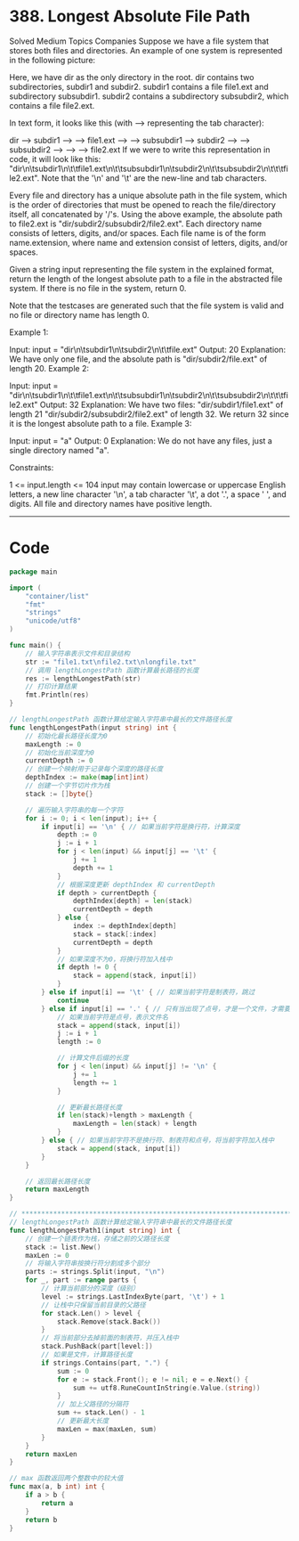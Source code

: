# 388. Longest Absolute File Path

Solved
Medium
Topics
Companies
Suppose we have a file system that stores both files and directories. An example of one system is represented in the following picture:

Here, we have dir as the only directory in the root. dir contains two subdirectories, subdir1 and subdir2. subdir1 contains a file file1.ext and subdirectory subsubdir1. subdir2 contains a subdirectory subsubdir2, which contains a file file2.ext.

In text form, it looks like this (with ⟶ representing the tab character):

dir
⟶ subdir1
⟶ ⟶ file1.ext
⟶ ⟶ subsubdir1
⟶ subdir2
⟶ ⟶ subsubdir2
⟶ ⟶ ⟶ file2.ext
If we were to write this representation in code, it will look like this: "dir\n\tsubdir1\n\t\tfile1.ext\n\t\tsubsubdir1\n\tsubdir2\n\t\tsubsubdir2\n\t\t\tfile2.ext". Note that the '\n' and '\t' are the new-line and tab characters.

Every file and directory has a unique absolute path in the file system, which is the order of directories that must be opened to reach the file/directory itself, all concatenated by '/'s. Using the above example, the absolute path to file2.ext is "dir/subdir2/subsubdir2/file2.ext". Each directory name consists of letters, digits, and/or spaces. Each file name is of the form name.extension, where name and extension consist of letters, digits, and/or spaces.

Given a string input representing the file system in the explained format, return the length of the longest absolute path to a file in the abstracted file system. If there is no file in the system, return 0.

Note that the testcases are generated such that the file system is valid and no file or directory name has length 0.

Example 1:

Input: input = "dir\n\tsubdir1\n\tsubdir2\n\t\tfile.ext"
Output: 20
Explanation: We have only one file, and the absolute path is "dir/subdir2/file.ext" of length 20.
Example 2:

Input: input = "dir\n\tsubdir1\n\t\tfile1.ext\n\t\tsubsubdir1\n\tsubdir2\n\t\tsubsubdir2\n\t\t\tfile2.ext"
Output: 32
Explanation: We have two files:
"dir/subdir1/file1.ext" of length 21
"dir/subdir2/subsubdir2/file2.ext" of length 32.
We return 32 since it is the longest absolute path to a file.
Example 3:

Input: input = "a"
Output: 0
Explanation: We do not have any files, just a single directory named "a".

Constraints:

1 <= input.length <= 104
input may contain lowercase or uppercase English letters, a new line character '\n', a tab character '\t', a dot '.', a space ' ', and digits.
All file and directory names have positive length.

---

# Code

```go
package main

import (
	"container/list"
	"fmt"
	"strings"
	"unicode/utf8"
)

func main() {
	// 输入字符串表示文件和目录结构
	str := "file1.txt\nfile2.txt\nlongfile.txt"
	// 调用 lengthLongestPath 函数计算最长路径的长度
	res := lengthLongestPath(str)
	// 打印计算结果
	fmt.Println(res)
}

// lengthLongestPath 函数计算给定输入字符串中最长的文件路径长度
func lengthLongestPath(input string) int {
	// 初始化最长路径长度为0
	maxLength := 0
	// 初始化当前深度为0
	currentDepth := 0
	// 创建一个映射用于记录每个深度的路径长度
	depthIndex := make(map[int]int)
	// 创建一个字节切片作为栈
	stack := []byte{}

	// 遍历输入字符串的每一个字符
	for i := 0; i < len(input); i++ {
		if input[i] == '\n' { // 如果当前字符是换行符，计算深度
			depth := 0
			j := i + 1
			for j < len(input) && input[j] == '\t' {
				j += 1
				depth += 1
			}
			// 根据深度更新 depthIndex 和 currentDepth
			if depth > currentDepth {
				depthIndex[depth] = len(stack)
				currentDepth = depth
			} else {
				index := depthIndex[depth]
				stack = stack[:index]
				currentDepth = depth
			}
			// 如果深度不为0，将换行符加入栈中
			if depth != 0 {
				stack = append(stack, input[i])
			}
		} else if input[i] == '\t' { // 如果当前字符是制表符，跳过
			continue
		} else if input[i] == '.' { // 只有当出现了点号，才是一个文件，才需要计算路径长度，如果没有点号，表示是一个目录，不需要计算路径长度
			// 如果当前字符是点号，表示文件名
			stack = append(stack, input[i])
			j := i + 1
			length := 0

			// 计算文件后缀的长度
			for j < len(input) && input[j] != '\n' {
				j += 1
				length += 1
			}

			// 更新最长路径长度
			if len(stack)+length > maxLength {
				maxLength = len(stack) + length
			}
		} else { // 如果当前字符不是换行符、制表符和点号，将当前字符加入栈中
			stack = append(stack, input[i])
		}
	}

	// 返回最长路径长度
	return maxLength
}

// ***********************************************************************************************************************
// lengthLongestPath 函数计算给定输入字符串中最长的文件路径长度
func lengthLongestPath1(input string) int {
	// 创建一个链表作为栈，存储之前的父路径长度
	stack := list.New()
	maxLen := 0
	// 将输入字符串按换行符分割成多个部分
	parts := strings.Split(input, "\n")
	for _, part := range parts {
		// 计算当前部分的深度（级别）
		level := strings.LastIndexByte(part, '\t') + 1
		// 让栈中只保留当前目录的父路径
		for stack.Len() > level {
			stack.Remove(stack.Back())
		}
		// 将当前部分去掉前面的制表符，并压入栈中
		stack.PushBack(part[level:])
		// 如果是文件，计算路径长度
		if strings.Contains(part, ".") {
			sum := 0
			for e := stack.Front(); e != nil; e = e.Next() {
				sum += utf8.RuneCountInString(e.Value.(string))
			}
			// 加上父路径的分隔符
			sum += stack.Len() - 1
			// 更新最大长度
			maxLen = max(maxLen, sum)
		}
	}
	return maxLen
}

// max 函数返回两个整数中的较大值
func max(a, b int) int {
	if a > b {
		return a
	}
	return b
}
```
